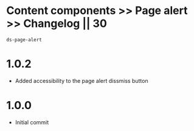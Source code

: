 # Content components >> Page alert >> Changelog || 30

`ds-page-alert`

# 1.0.2
* Added accessibility to the page alert dissmiss button

# 1.0.0
* Initial commit


